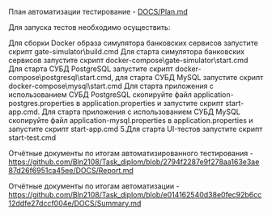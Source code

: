 План автоматизации тестирование - [DOCS/Plan.md](https://github.com/Bln2108/Task_diplom/blob/40fce086a184f21e5957444fe34af68fa35d3a4b/DOCS/Plan.md)

Для запуска тестов необходимо осуществить:

Для сборки Docker образа симулятора банковских сервисов запустите скрипт gate-simulator\build.cmd
Для старта симулятора банковских сервисов запустите скрипт docker-compose\gate-simulator\start.cmd
Для старта СУБД PostgreSQL запустите скрипт docker-compose\postgresql\start.cmd, для старта СУБД MySQL запустите скрипт docker-compose\mysql\start.cmd
Для старта приложения с использованием СУБД PostgreSQL скопируйте файл application-postgres.properties в application.properties и запустите скрипт start-app.cmd. Для старта приложения с использованием СУБД MySQL скопируйте файл application-mysql.properties в application.properties и запустите скрипт start-app.cmd 5.Для старта UI-тестов запустите скрипт start-test.cmd


Отчётные документы по итогам автоматизированного тестирования - https://github.com/Bln2108/Task_diplom/blob/2794f2287e9f278aa163e3ae87d26f6951ca45ee/DOCS/Report.md

Отчётные документы по итогам автоматизации - https://github.com/Bln2108/Task_diplom/blob/e014162540d38e0fec92b6cc12ddfe27dccf004e/DOCS/Summary.md

 
